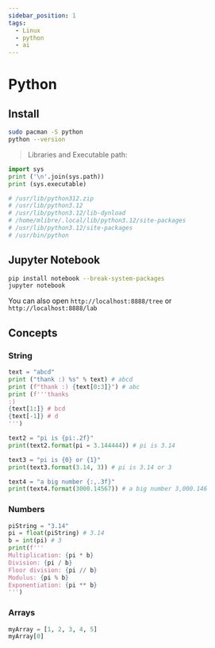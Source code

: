 ```yaml
---
sidebar_position: 1
tags:
  - Linux
  - python
  - ai
---
```


# Python

## Install

```bash
sudo pacman -S python
python --version
```

> Libraries and Executable path:

```python
import sys
print ('\n'.join(sys.path))
print (sys.executable)

# /usr/lib/python312.zip
# /usr/lib/python3.12
# /usr/lib/python3.12/lib-dynload
# /home/mlibre/.local/lib/python3.12/site-packages
# /usr/lib/python3.12/site-packages
# /usr/bin/python
```

## Jupyter Notebook

```bash
pip install notebook --break-system-packages
jupyter notebook
```

You can also open `http://localhost:8888/tree` or `http://localhost:8888/lab`

## Concepts

### String

```python
text = "abcd"
print ("thank :) %s" % text) # abcd
print (f"thank :) {text[0:3]}") # abc
print (f'''thanks
:)
{text[1:]} # bcd
{text[-1]} # d
''')

text2 = "pi is {pi:.2f}"
print(text2.format(pi = 3.144444)) # pi is 3.14

text3 = "pi is {0} or {1}"
print(text3.format(3.14, 3)) # pi is 3.14 or 3

text4 = "a big number {:,.3f}"
print(text4.format(3000.14567)) # a big number 3,000.146
```

### Numbers

```python
piString = "3.14"
pi = float(piString) # 3.14
b = int(pi) # 3
print(f'''
Multiplication: {pi * b}
Division: {pi / b}
Floor division: {pi // b}
Modulus: {pi % b}
Exponentiation: {pi ** b}
''')
```

### Arrays

```python
myArray = [1, 2, 3, 4, 5]
myArray[0]
```
